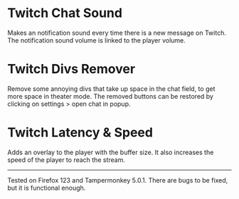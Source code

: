 # Twitch Chat Sound
Makes an notification sound every time there is a new message on Twitch. The notification sound volume is linked to the player volume.

# Twitch Divs Remover
Remove some annoying divs that take up space in the chat field, to get more space in theater mode. The removed buttons can be restored by clicking on settings > open chat in popup.

# Twitch Latency & Speed
Adds an overlay to the player with the buffer size. It also increases the speed of the player to reach the stream.

------

Tested on Firefox 123 and Tampermonkey 5.0.1. There are bugs to be fixed, but it is functional enough.
